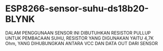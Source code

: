 # ESP8266-sensor-suhu-ds18b20-BLYNK

DALAM PENGGUNAAN SENSOR INI DIBUTUHKAN RESISTOR PULLUP UNTUK PEMBACAAN SUHU, RESISTOR YANG DIGUNAKAN YAITU 4,7K Ohm, YANG DIHUBUNGKAN ANTARA VCC DAN DATA OUT DARI SENSOR

